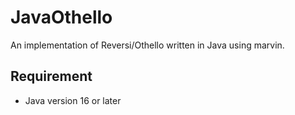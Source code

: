 # JavaOthello
An implementation of Reversi/Othello written in Java using marvin.

## Requirement

- Java version 16 or later